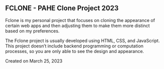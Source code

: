 FCLONE - PAHE Clone Project 2023
---------------------------------------------

Fclone is my personal project that focuses on cloning the appearance of certain web apps and then adjusting them to make them more distinct based on my preferences.

The Fclone project is usually developed using HTML, CSS, and JavaScript. This project doesn’t include backend programming or computation processes, so you are only able to see the design and appearance.

Created on March 25, 2023
